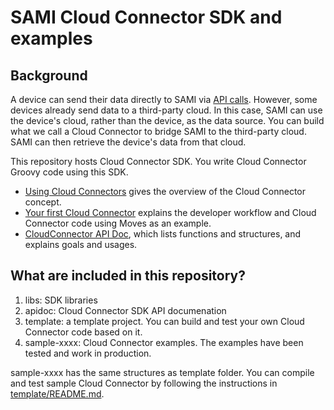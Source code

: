 SAMI Cloud Connector SDK and examples
==============================

Background
-----------------------

A device can send their data directly to SAMI via [API calls](https://developer.samsungsami.io/sami/sami-documentation/sending-and-receiving-data.html). However, some devices already send data to a third-party cloud. In this case, SAMI can use the device's cloud, rather than the device, as the data source. You can build what we call a Cloud Connector to bridge SAMI to the third-party cloud. SAMI can then retrieve the device's data from that cloud.

This repository hosts Cloud Connector SDK. You write Cloud Connector Groovy code using this SDK.

 * [Using Cloud Connectors](https://developer.samsungsami.io/sami/sami-documentation/using-cloud-connectors.html) gives the overview of the Cloud Connector concept.
 * [Your first Cloud Connector](https://developer.samsungsami.io/sami/demos-tools/your-first-cloud-connector.html) explains the developer workflow and Cloud Connector code using Moves as an example.
 * [CloudConnector API Doc](http://samsungsamiio.github.io/sami-cloudconnector-sdk/apidoc/), which lists functions and structures, and explains goals and usages.

What are included in this repository?
-----------------------

 1. libs: SDK libraries
 2. apidoc: Cloud Connector SDK API documenation
 3. template: a template project. You can build and test your own Cloud Connector code based on it.
 4. sample-xxxx: Cloud Connector examples. The examples have been tested and work in production.

sample-xxxx has the same structures as template folder. You can compile and test sample Cloud Connector by following the instructions in [template/README.md](template/README.md).
